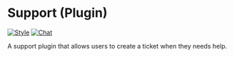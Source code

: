 # Support (Plugin)

[![Style](https://github.styleci.io/repos/237491448/shield)](https://github.styleci.io/repos/237491448)
[![Chat](https://img.shields.io/discord/625774284823986183?color=7289da&label=Discord&logo=discord&logoColor=fff&style=flat-square)](https://azuriom.com/discord)

A support plugin that allows users to create a ticket when they needs help.
